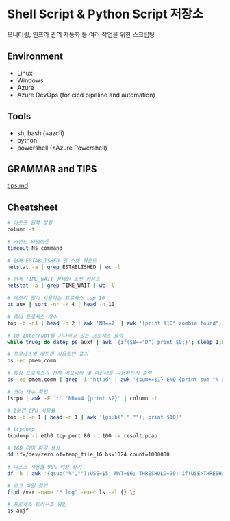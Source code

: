 # Shell Script & Python Script 저장소
모니터링, 인프라 관리 자동화 등 여러 작업을 위한 스크립팅

## Environment
- Linux
- Windows
- Azure
- Azure DevOps (for cicd pipeline and automation)

## Tools
- sh, bash (+azcli)
- python
- powershell (+Azure Powershell)
## GRAMMAR and TIPS
[tips.md](TIPS.md)

## Cheatsheet
```bash
# 아웃풋 왼쪽 정렬
column -t

# 커맨드 타임아웃
timeout Ns command

# 현재 ESTABLISHED 인 소켓 카운트
netstat -a | grep ESTABLISHED | wc -l

# 현재 TIME_WAIT 상태인 소켓 카운트
netstat -a | grep TIME_WAIT | wc -l

# 메모리 많이 사용하는 프로세스 top 10
ps aux | sort -nr -k 4 | head -n 10

# 좀비 프로세스 개수
top -b -n1 | head -n 2 | awk 'NR==2' | awk '{print $10" zombie found"}'

# IO Interrupt를 기다리고 있는 프로세스 출력
while true; do date; ps auxf | awk '{if($8=="D") print $0;}'; sleep 1;done

# 프로세스별 메모리 사용량만 표기
ps -eo pmem,comm

# 특정 프로세스가 전체 메모리의 몇 펴선테를 사용하는지 출력
ps -eo pmem,comm | grep -i "httpd" | awk '{sum+=$1} END {print sum "% of Memory"}'

# 코어 개수 확인
lscpu | awk -F ':' 'NR==4 {print $2}' | column -t

# 1분간 CPU 사용률
top -b -n 1 | head -n 1 | awk '{gsub(",",""); print $10}'

# tcpdump
tcpdump -i eth0 tcp port 80 -c 100 -w result.pcap

# 1GB 더미 파일 생성
dd if=/dev/zero of=temp_file_1G bs=1024 count=1000000

# 디스크 사용률 90% 이상 찾기
df -h | awk '{gsub("%","");USE=$5; MNT=$6; THRESHOLD=90; if(USE>THRESHOLD) print $5"%", $6}' | grep -v '^[A-Z]'

# 로그 파일 찾기
find /var -name "*.log" -exec ls -al {} \;

# 프로세스 트리구조 확인
ps axjf
```